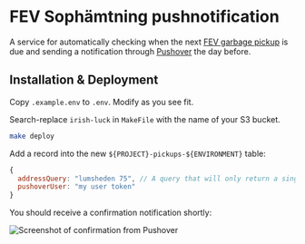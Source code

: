 # FEV Sophämtning pushnotification

A service for automatically checking when the next [FEV garbage pickup](https://fev.se/atervinning/sophamtning.html) is due and sending a notification through [Pushover](https://pushover.net/) the day before.

## Installation & Deployment

Copy `.example.env` to `.env`. Modify as you see fit.

Search-replace `irish-luck` in `MakeFile` with the name of your S3 bucket.

```bash
make deploy
```

Add a record into the new `${PROJECT}-pickups-${ENVIRONMENT}` table:

```js
{
  addressQuery: "lumsheden 75", // A query that will only return a single result
  pushoverUser: "my user token"
}
```

You should receive a confirmation notification shortly:

![Screenshot of confirmation from Pushover](https://i.imgur.com/YZQqOIa.png)
